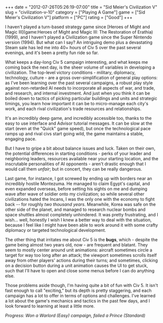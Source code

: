 +++
date = "2012-07-26T05:26:19-07:00"
title = "Sid Meier's Civilization V"
slug = "civilization-v-10"
category = ["Playing A Game"]
game = ["Sid Meier's Civilization V"]
platform = ["PC"]
rating = ["Good"]
+++

I haven't played a turn-based strategy game since [Heroes of Might and Magic III](game:Heroes of Might and Magic III: The Restoration of Erathia) (1999), and I haven't played a Civilization game since the Super Nintendo version (1994).  But what can I say?  An intriguing demo plus a devastating Steam sale has led me into 40+ hours of Civ 5 over the past several evenings, and it's been a pretty fun ride so far.

What keeps a day-long Civ 5 campaign interesting, and what keeps me coming back the next day, is the sheer volume of variables in developing a civilization.  The top-level victory conditions - military, diplomacy, technology, culture - are a gross over-simplification of general play options: as I've been learning over the past several campaigns, a robust play style against non-retarded AI needs to incorporate all aspects of war, and trade, and research, and internal investment.  And just when you think it can be boiled down to tactics of picking particular buildings and units and strategic timings, you learn how important it can be to micro-manage each city's work, and each rival civilization's trade resources and relationships.

It's an incredibly deep game, and incredibly accessible too, thanks to the easy to use interface and Advisor tutorial messages.  It can be slow at the start (even at the "Quick" game speed), but once the technological pace ramps up and rival civs start going wild, the game maintains a stable, engaging pace.

But I have to gripe a bit about balance issues and luck.  Taken on their own, the potential differences in starting conditions - perks of your leader and neighboring leaders, resources available near your starting location, and the inscrutable personalities of AI opponents - aren't drastic enough that I would call them <i>unfair</i>; but in concert, they can be really dangerous.

Last game, for instance, I got screwed by ending up with borders near an incredibly hostile Montezuma.  He managed to claim Egypt's capital, and even expanded overseas, before setting his sights on me and dumping wave after wave of soldier onto my civilization; so while several other civilizations hated the Incans, I was the only one with the economy to fight back -- for roughly <i>two thousand years</i>.  Meanwhile, Korea was safe on the other side of the planet, and managed to research nuclear bombs and space shuttles almost completely unhindered.  It was pretty frustrating, and I wish... well, honestly I wish I knew a better way to deal with the situation, because I feel like I might have been able to work around it with some crafty diplomacy or targeted technological development.

The other thing that irritates me about Civ 5 is the <b>bugs</b>, which - despite the game being almost two years old, now - are frequent and blatant.  They seem to mostly center around unit animations: aircraft sometimes circle a target for way too long after an attack; the viewport sometimes scrolls itself away from other players' actions during their turns; and sometimes, clicking on a decision button during a unit animation causes the UI to get stuck, such that I'll have to open and close some menus before I can do anything else.

Those problems aside though, I'm having quite a bit of fun with Civ 5.  It isn't fast enough to call "exciting," but its depth is pretty staggering, and each campaign has a lot to offer in terms of options and challenges.  I've learned a lot about the game's mechanics and tactics in the past few days, and I look forward to learning at least a little more.

<i>Progress: Won a Warlord (Easy) campaign, failed a Prince (Standard)</i>